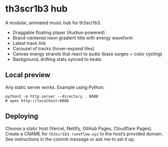 # th3scr1b3 hub

A modular, animated music hub for th3scr1b3.

- Draggable floating player (Audius-powered)
- Brand-centered neon gradient title with energy waveform
- Latest track link
- Carousel of tracks (hover-expand tiles)
- Canvas energy strands that react to audio (bass surges + color cycling)
- Background, drifting stats synced to beats

## Local preview

Any static server works. Example using Python:

```
python3 -m http.server --directory . 8080
# open http://localhost:8080
```

## Deploying

Choose a static host (Vercel, Netlify, GitHub Pages, Cloudflare Pages). Create a CNAME for `th3scr1b3.runeflow.xyz` to the host’s provided domain. See instructions in the commit message or ask me to set it up.
